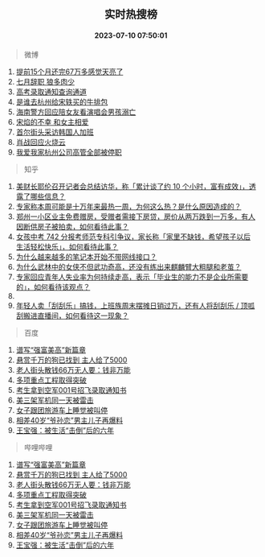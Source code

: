 <div align="center"><h2>实时热搜榜</h2><h4>2023-07-10 07:50:01</h4></div>

> 微博  

1. [提前15个月还完67万多感觉天亮了](https://s.weibo.com/weibo?q=%23%E6%8F%90%E5%89%8D15%E4%B8%AA%E6%9C%88%E8%BF%98%E5%AE%8C67%E4%B8%87%E5%A4%9A%E6%84%9F%E8%A7%89%E5%A4%A9%E4%BA%AE%E4%BA%86%23&t=31&band_rank=1&Refer=top)<br />
2. [七月辞职 狼多肉少](https://s.weibo.com/weibo?q=%E4%B8%83%E6%9C%88%E8%BE%9E%E8%81%8C%20%E7%8B%BC%E5%A4%9A%E8%82%89%E5%B0%91&t=31&band_rank=2&Refer=top)<br />
3. [高考录取通知查询通道](https://s.weibo.com/weibo?q=%23%E9%AB%98%E8%80%83%E5%BD%95%E5%8F%96%E9%80%9A%E7%9F%A5%E6%9F%A5%E8%AF%A2%E9%80%9A%E9%81%93%23&t=31&band_rank=3&Refer=top)<br />
4. [是谁去杭州给宋轶买的牛排包](https://s.weibo.com/weibo?q=%23%E6%98%AF%E8%B0%81%E5%8E%BB%E6%9D%AD%E5%B7%9E%E7%BB%99%E5%AE%8B%E8%BD%B6%E4%B9%B0%E7%9A%84%E7%89%9B%E6%8E%92%E5%8C%85%23&t=31&band_rank=4&Refer=top)<br />
5. [海南警方回应陪女友看演唱会男孩溺亡](https://s.weibo.com/weibo?q=%23%E6%B5%B7%E5%8D%97%E8%AD%A6%E6%96%B9%E5%9B%9E%E5%BA%94%E9%99%AA%E5%A5%B3%E5%8F%8B%E7%9C%8B%E6%BC%94%E5%94%B1%E4%BC%9A%E7%94%B7%E5%AD%A9%E6%BA%BA%E4%BA%A1%23&t=31&band_rank=5&Refer=top)<br />
6. [宋焰的不幸 和女主相爱](https://s.weibo.com/weibo?q=%E5%AE%8B%E7%84%B0%E7%9A%84%E4%B8%8D%E5%B9%B8%20%E5%92%8C%E5%A5%B3%E4%B8%BB%E7%9B%B8%E7%88%B1&t=31&band_rank=6&Refer=top)<br />
7. [首尔街头采访韩国人加班](https://s.weibo.com/weibo?q=%E9%A6%96%E5%B0%94%E8%A1%97%E5%A4%B4%E9%87%87%E8%AE%BF%E9%9F%A9%E5%9B%BD%E4%BA%BA%E5%8A%A0%E7%8F%AD&t=31&band_rank=7&Refer=top)<br />
8. [肖战回应火烧云](https://s.weibo.com/weibo?q=%23%E8%82%96%E6%88%98%E5%9B%9E%E5%BA%94%E7%81%AB%E7%83%A7%E4%BA%91%23&t=31&band_rank=8&Refer=top)<br />
9. [我爱我家杭州公司高管全部被停职](https://s.weibo.com/weibo?q=%23%E6%88%91%E7%88%B1%E6%88%91%E5%AE%B6%E6%9D%AD%E5%B7%9E%E5%85%AC%E5%8F%B8%E9%AB%98%E7%AE%A1%E5%85%A8%E9%83%A8%E8%A2%AB%E5%81%9C%E8%81%8C%23&t=31&band_rank=9&Refer=top)<br />

> 知乎  

1. [美财长耶伦召开记者会总结访华，称「累计谈了约 10 个小时，富有成效」，透露了哪些信息？](https://www.zhihu.com/question/611205658)<br />
2. [专家称本周可能是十万年来最热一周，为何这么热？是什么原因造成的？](https://www.zhihu.com/question/611194015)<br />
3. [郑州一小区业主免费赠房，受赠者需接下房贷，房价从两万跌到一万多，有人因断供房子被拍卖，如何看待此事？](https://www.zhihu.com/question/611125322)<br />
4. [女孩中考 742 分报考师范专科引争议，家长称「家里不缺钱，希望孩子以后生活轻松快乐」，如何看待此事？](https://www.zhihu.com/question/611196621)<br />
5. [为什么越来越多的笔记本开始不带网线接口？](https://www.zhihu.com/question/604395192)<br />
6. [为什么武林中的女侠不但武功奇高，还没有练出来麒麟臂大粗腿和老茧？](https://www.zhihu.com/question/278326506)<br />
7. [专家回应青年人失业率为何持续走高，表示「毕业生的能力不是企业所需要的」，如何看待该观点？](https://www.zhihu.com/question/611222540)<br />
8. []()<br />
9. [年轻人卖「刮刮乐」搞钱，上班族周末摆摊日销过万，还有人将刮刮乐 / 顶呱刮搬进直播间，如何看待这一现象？](https://www.zhihu.com/question/611105070)<br />

> 百度  

1. [谱写“强富美高”新篇章](https://www.baidu.com/s?wd=%E8%B0%B1%E5%86%99%E2%80%9C%E5%BC%BA%E5%AF%8C%E7%BE%8E%E9%AB%98%E2%80%9D%E6%96%B0%E7%AF%87%E7%AB%A0&sa=fyb_news&rsv_dl=fyb_news)<br />
2. [悬赏千万的狗已找到 主人给了5000](https://www.baidu.com/s?wd=%E6%82%AC%E8%B5%8F%E5%8D%83%E4%B8%87%E7%9A%84%E7%8B%97%E5%B7%B2%E6%89%BE%E5%88%B0+%E4%B8%BB%E4%BA%BA%E7%BB%99%E4%BA%865000&sa=fyb_news&rsv_dl=fyb_news)<br />
3. [老人街头散钱66万无人要：钱非万能](https://www.baidu.com/s?wd=%E8%80%81%E4%BA%BA%E8%A1%97%E5%A4%B4%E6%95%A3%E9%92%B166%E4%B8%87%E6%97%A0%E4%BA%BA%E8%A6%81%EF%BC%9A%E9%92%B1%E9%9D%9E%E4%B8%87%E8%83%BD&sa=fyb_news&rsv_dl=fyb_news)<br />
4. [多项重点工程取得突破](https://www.baidu.com/s?wd=%E5%A4%9A%E9%A1%B9%E9%87%8D%E7%82%B9%E5%B7%A5%E7%A8%8B%E5%8F%96%E5%BE%97%E7%AA%81%E7%A0%B4&sa=fyb_news&rsv_dl=fyb_news)<br />
5. [考生拿到空军001号招飞录取通知书](https://www.baidu.com/s?wd=%E8%80%83%E7%94%9F%E6%8B%BF%E5%88%B0%E7%A9%BA%E5%86%9B001%E5%8F%B7%E6%8B%9B%E9%A3%9E%E5%BD%95%E5%8F%96%E9%80%9A%E7%9F%A5%E4%B9%A6&sa=fyb_news&rsv_dl=fyb_news)<br />
6. [美三架军机同一天被雷击](https://www.baidu.com/s?wd=%E7%BE%8E%E4%B8%89%E6%9E%B6%E5%86%9B%E6%9C%BA%E5%90%8C%E4%B8%80%E5%A4%A9%E8%A2%AB%E9%9B%B7%E5%87%BB&sa=fyb_news&rsv_dl=fyb_news)<br />
7. [女子跟团旅游车上睡觉被叫停](https://www.baidu.com/s?wd=%E5%A5%B3%E5%AD%90%E8%B7%9F%E5%9B%A2%E6%97%85%E6%B8%B8%E8%BD%A6%E4%B8%8A%E7%9D%A1%E8%A7%89%E8%A2%AB%E5%8F%AB%E5%81%9C&sa=fyb_news&rsv_dl=fyb_news)<br />
8. [相差40岁“爷孙恋”男主儿子再爆料](https://www.baidu.com/s?wd=%E7%9B%B8%E5%B7%AE40%E5%B2%81%E2%80%9C%E7%88%B7%E5%AD%99%E6%81%8B%E2%80%9D%E7%94%B7%E4%B8%BB%E5%84%BF%E5%AD%90%E5%86%8D%E7%88%86%E6%96%99&sa=fyb_news&rsv_dl=fyb_news)<br />
9. [王宝强：被生活“击倒”后的六年](https://www.baidu.com/s?wd=%E7%8E%8B%E5%AE%9D%E5%BC%BA%EF%BC%9A%E8%A2%AB%E7%94%9F%E6%B4%BB%E2%80%9C%E5%87%BB%E5%80%92%E2%80%9D%E5%90%8E%E7%9A%84%E5%85%AD%E5%B9%B4&sa=fyb_news&rsv_dl=fyb_news)<br />

> 哔哩哔哩  

1. [谱写“强富美高”新篇章](https://www.baidu.com/s?wd=%E8%B0%B1%E5%86%99%E2%80%9C%E5%BC%BA%E5%AF%8C%E7%BE%8E%E9%AB%98%E2%80%9D%E6%96%B0%E7%AF%87%E7%AB%A0&sa=fyb_news&rsv_dl=fyb_news)<br />
2. [悬赏千万的狗已找到 主人给了5000](https://www.baidu.com/s?wd=%E6%82%AC%E8%B5%8F%E5%8D%83%E4%B8%87%E7%9A%84%E7%8B%97%E5%B7%B2%E6%89%BE%E5%88%B0+%E4%B8%BB%E4%BA%BA%E7%BB%99%E4%BA%865000&sa=fyb_news&rsv_dl=fyb_news)<br />
3. [老人街头散钱66万无人要：钱非万能](https://www.baidu.com/s?wd=%E8%80%81%E4%BA%BA%E8%A1%97%E5%A4%B4%E6%95%A3%E9%92%B166%E4%B8%87%E6%97%A0%E4%BA%BA%E8%A6%81%EF%BC%9A%E9%92%B1%E9%9D%9E%E4%B8%87%E8%83%BD&sa=fyb_news&rsv_dl=fyb_news)<br />
4. [多项重点工程取得突破](https://www.baidu.com/s?wd=%E5%A4%9A%E9%A1%B9%E9%87%8D%E7%82%B9%E5%B7%A5%E7%A8%8B%E5%8F%96%E5%BE%97%E7%AA%81%E7%A0%B4&sa=fyb_news&rsv_dl=fyb_news)<br />
5. [考生拿到空军001号招飞录取通知书](https://www.baidu.com/s?wd=%E8%80%83%E7%94%9F%E6%8B%BF%E5%88%B0%E7%A9%BA%E5%86%9B001%E5%8F%B7%E6%8B%9B%E9%A3%9E%E5%BD%95%E5%8F%96%E9%80%9A%E7%9F%A5%E4%B9%A6&sa=fyb_news&rsv_dl=fyb_news)<br />
6. [美三架军机同一天被雷击](https://www.baidu.com/s?wd=%E7%BE%8E%E4%B8%89%E6%9E%B6%E5%86%9B%E6%9C%BA%E5%90%8C%E4%B8%80%E5%A4%A9%E8%A2%AB%E9%9B%B7%E5%87%BB&sa=fyb_news&rsv_dl=fyb_news)<br />
7. [女子跟团旅游车上睡觉被叫停](https://www.baidu.com/s?wd=%E5%A5%B3%E5%AD%90%E8%B7%9F%E5%9B%A2%E6%97%85%E6%B8%B8%E8%BD%A6%E4%B8%8A%E7%9D%A1%E8%A7%89%E8%A2%AB%E5%8F%AB%E5%81%9C&sa=fyb_news&rsv_dl=fyb_news)<br />
8. [相差40岁“爷孙恋”男主儿子再爆料](https://www.baidu.com/s?wd=%E7%9B%B8%E5%B7%AE40%E5%B2%81%E2%80%9C%E7%88%B7%E5%AD%99%E6%81%8B%E2%80%9D%E7%94%B7%E4%B8%BB%E5%84%BF%E5%AD%90%E5%86%8D%E7%88%86%E6%96%99&sa=fyb_news&rsv_dl=fyb_news)<br />
9. [王宝强：被生活“击倒”后的六年](https://www.baidu.com/s?wd=%E7%8E%8B%E5%AE%9D%E5%BC%BA%EF%BC%9A%E8%A2%AB%E7%94%9F%E6%B4%BB%E2%80%9C%E5%87%BB%E5%80%92%E2%80%9D%E5%90%8E%E7%9A%84%E5%85%AD%E5%B9%B4&sa=fyb_news&rsv_dl=fyb_news)<br />
